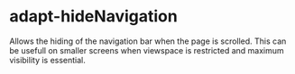 adapt-hideNavigation
===============

Allows the hiding of the navigation bar when the page is scrolled. This can be usefull on smaller screens when viewspace is restricted and maximum visibility is essential.